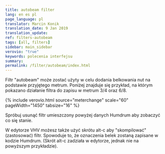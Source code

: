 ```yaml
---
title: autobeam filter
lang: en es pl
page_language: pl
translator: Marcin Konik 
translation_date: 9 Jan 2019
translation_update:
ref: filters-autobeam
tags: [all, filters]
sidebar: main_sidebar
verovio: "true"
keywords: polecenia interfejsu 
summary: 
permalink: /filter/autobeam/index.html
---
```


Filtr "autobeam" może zostać użyty w celu dodania belkowania nut
na podstawie przyjętego metrum. Poniżej znajduje się przykład, na 
którym pokazano działanie filtra do zapisu w metrum 3/4 oraz 6/8.

{% include verovio.html
	source="meterchange"
	scale="60"
	pageWidth="1450"
	tabsize="16"
%}

<script type="application/json" id="meterchange">
!!!filter: autobeam
**kern
*M3/4
8c
8e
8d
8f
8g
8e
=
*M6/8
8c
8d
8e
8g
8f
8e
==
*-
</script>

Spróbuj usunąć filtr umieszczony powyżej danych Humdrum aby zobaczyć co się stanie.

W edytorze VHV możesz także użyć skrótu <span class="keypress">alt-c</span>
aby "skompilować" (zastosować) filtr. Spowoduje to, że oznaczenia belek
zostaną zapisane w kodzie Humdrum. (Skrót <span class="keypress">alt-c</span> 
zadziała w edytorze, jednak nie na powyższym przykładzie). 



